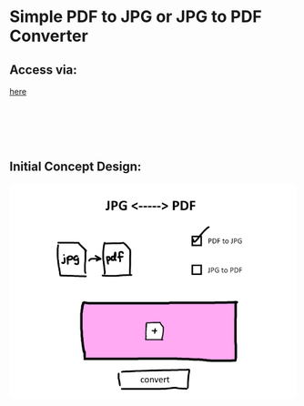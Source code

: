 # Simple PDF to JPG or JPG to PDF Converter

## Access via:

<a href="https://phuahjinwei.github.io/JPG-PDF/src/mainPage.html">here</a>

<br/><br/>
<br/><br/>

## Initial Concept Design:

<img src="src/img/concept_PageDesign_v1.jpg" alt="Conversion Image" />
